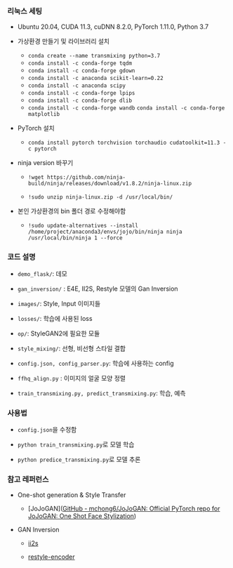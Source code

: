 

### 리눅스 세팅

- Ubuntu 20.04, CUDA 11.3, cuDNN 8.2.0, PyTorch 1.11.0, Python 3.7

- 가상환경 만들기 및 라이브러리 설치
  
  - `conda create --name transmixing python=3.7` 
  - `conda install -c conda-forge tqdm`
  - `conda install -c conda-forge gdown`
  - `conda install -c anaconda scikit-learn=0.22`
  - `conda install -c anaconda scipy` 
  - `conda install -c conda-forge lpips`
  - `conda install -c conda-forge dlib` 
  - `conda install -c conda-forge wandb` `conda install -c conda-forge matplotlib`

- PyTorch 설치
  
  - `conda install pytorch torchvision torchaudio cudatoolkit=11.3 -c pytorch`

- ninja version 바꾸기
  
  - `!wget https://github.com/ninja-build/ninja/releases/download/v1.8.2/ninja-linux.zip`
  
  - `!sudo unzip ninja-linux.zip -d /usr/local/bin/`

- 본인 가상환경의 bin 폴더 경로 수정해야함
  
  - `!sudo update-alternatives --install /home/project/anaconda3/envs/jojo/bin/ninja ninja /usr/local/bin/ninja 1 --force`



### 코드 설명

- `demo_flask/`: 데모

- `gan_inversion/` : E4E, II2S, Restyle 모델의 Gan Inversion

- `images/`: Style, Input 이미지들

- `losses/`: 학습에 사용된 loss

- `op/`: StyleGAN2에 필요한 모듈

- `style_mixing/`: 선형, 비선형 스타일 결합

- `config.json, config_parser.py`: 학습에 사용하는 config

- `ffhq_align.py` : 이미지의 얼굴 모양 정렬

- `train_transmixing.py, predict_transmixing.py`: 학습, 예측



### 사용법

- `config.json`을 수정함

- `python train_transmixing.py`로 모델 학습

- `python predice_transmixing.py`로 모델 추론



### 참고 레퍼런스

- One-shot generation & Style Transfer
  
  - [JoJoGAN]([GitHub - mchong6/JoJoGAN: Official PyTorch repo for JoJoGAN: One Shot Face Stylization](https://github.com/mchong6/JoJoGAN))

- GAN Inversion
  
  - [ii2s](https://github.com/ZPdesu/II2S)
  
  - [restyle-encoder](https://github.com/yuval-alaluf/restyle-encoder)
